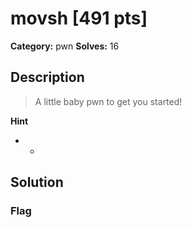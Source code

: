 # movsh [491 pts]

**Category:** pwn
**Solves:** 16

## Description
>A little baby pwn to get you started!

**Hint**
* -

## Solution

### Flag


